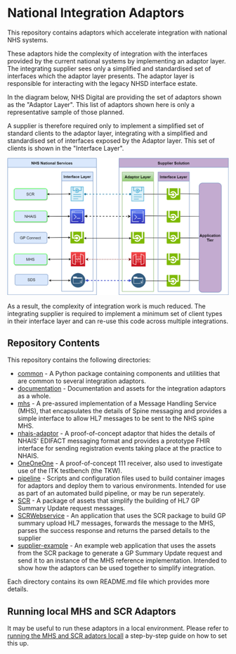 # National Integration Adaptors

This repository contains adaptors which accelerate integration with national NHS systems.

These adaptors hide the complexity of integration with the interfaces provided by the current national systems by
implementing an adaptor layer. The integrating supplier sees only a simplified and standardised set of interfaces which
the adaptor layer presents. The adaptor layer is responsible for interacting with the legacy NHSD interface estate.

In the diagram below, NHS Digital are providing the set of adaptors shown as the "Adaptor Layer". This list of adaptors shown here is only a representative sample of those planned.

A supplier is therefore required only to implement a simplified set of standard clients to the adaptor layer, integrating with a simplified and standardised set of interfaces exposed by the Adaptor layer. This set of clients is shown in the "Interface Layer".

![High Level Architecture](documentation/High%20Level%20Architecture.png)

As a result, the complexity of integration work is much reduced. The integrating supplier is required to implement a
minimum set of client types in their interface layer and can re-use this code across multiple integrations.

## Repository Contents
This repository contains the following directories:
- [common](common) - A Python package containing components and utilities that are common to several integration adaptors.
- [documentation](documentation) - Documentation and assets for the integration adaptors as a whole.
- [mhs](mhs) - A pre-assured implementation of a Message Handling Service (MHS), that encapsulates the details of Spine
messaging and provides a simple interface to allow HL7 messages to be sent to the NHS spine MHS.
- [nhais-adaptor](nhais-adaptor) - A proof-of-concept adaptor that hides the details of NHAIS' EDIFACT messaging format
and provides a prototype FHIR interface for sending registration events taking place at the practice to NHAIS.
- [OneOneOne](OneOneOne) - A proof-of-concept 111 receiver, also used to investigate use of the ITK testbench (the TKW).
- [pipeline](pipeline) - Scripts and configuration files used to build container images for adaptors and deploy them to various
environments. Intended for use as part of an automated build pipeline, or may be run seperately.
- [SCR](SCR) - A package of assets that simplify the building of HL7 GP Summary Update request messages.
- [SCRWebservice](SCRWebService) - An application that uses the SCR package to build GP summary upload HL7 messages,
 forwards the message to the MHS, parses the success response and returns the parsed details to the supplier  
- [supplier-example](supplier-example) - An example web application that uses the assets from the SCR package to
generate a GP Summary Update request and send it to an instance of the MHS reference implementation. Intended to show
how the adaptors can be used together to simplify integration.

Each directory contains its own README.md file which provides more details.


## Running local MHS and SCR Adaptors

It may be useful to run these adaptors in a local environment. Please refer to [running the MHS and SCR adators locall](mhs/running-mhs-adaptor-locally.md) 
a step-by-step guide on how to set this up.
